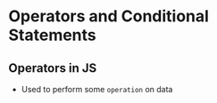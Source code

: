 # Operators and Conditional Statements

## Operators in JS
* Used to perform some `operation` on data